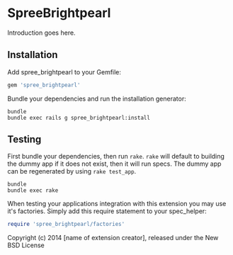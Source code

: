 SpreeBrightpearl
================

Introduction goes here.

Installation
------------

Add spree_brightpearl to your Gemfile:

```ruby
gem 'spree_brightpearl'
```

Bundle your dependencies and run the installation generator:

```shell
bundle
bundle exec rails g spree_brightpearl:install
```

Testing
-------

First bundle your dependencies, then run `rake`. `rake` will default to building the dummy app if it does not exist, then it will run specs. The dummy app can be regenerated by using `rake test_app`.

```shell
bundle
bundle exec rake
```

When testing your applications integration with this extension you may use it's factories.
Simply add this require statement to your spec_helper:

```ruby
require 'spree_brightpearl/factories'
```

Copyright (c) 2014 [name of extension creator], released under the New BSD License
